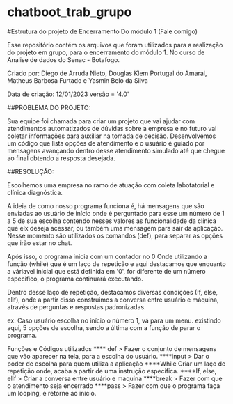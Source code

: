 # chatboot_trab_grupo
#Estrutura do projeto de Encerramento Do módulo 1 (Fale comigo)

Esse repositório contém os arquivos que foram utilizados para a realização do projeto em grupo, para o encerramento do módulo 1. No curso de Analise de dados do Senac - Botafogo.

Criado por: Diego de Arruda Nieto, Douglas Klem Portugal
do Amaral, Matheus Barbosa Furtado e Yasmin Belo da Silva

Data de criação: 12/01/2023
versão = '4.0'

##PROBLEMA DO PROJETO:

Sua equipe foi chamada para criar um projeto que vai ajudar com atendimentos automatizados de dúvidas sobre a empresa e no futuro vai coletar informações para auxiliar na tomada de decisão. Desenvolvemos um código que lista opções de atendimento e o usuário é guiado por mensagens avançando dentro desse atendimento simulado até que chegue ao final obtendo a resposta desejada.

##RESOLUÇÃO:

Escolhemos uma empresa no ramo de atuação com coleta labotatorial e clínica diagnóstica.

A ideia de como nosso programa funciona é, há mensagens que são enviadas ao usuário de início onde é perguntado para esse um número de 1 a 5 de sua escolha contendo nesses valores as funcionalidade da clínica que elx deseja acessar, ou também uma mensagem para sair da aplicação. Nesse momento são utilizados os comandos (def), para separar as opções que irão estar no chat.

Após isso, o programa inicia com um contador no 0 Onde utilizando a função (while) que é um laço de repetição e aqui destacamos que enquanto a váriavel inicial que está definida em '0', for diferente de um número especifico, o programa continuará executando.

Dentro desse laço de repetição, destacamos diversas condições (If, else, elif), onde a partir disso construimos a conversa entre usuário e máquina, através de perguntas e respostas padronizadas.

ex: Caso usuário escolha no início o número 1, vá para um menu. existindo aqui, 5 opções de escolha, sendo a última com a função de parar o programa.

Funções e Códigos utilizados
**** def > Fazer o conjunto de mensagens que vão aparecer na tela, para a escolha do usuário. ****input > Dar o poder de escolha para quem utiliza a aplicação ****While Criar um laço de repetição onde, acaba a partir de uma instrução específica. ****If, else, elif > Criar a conversa entre usuário e maquina ****break > Fazer com que o atendimento seja encerrado ****pass > Fazer com que o programa faça um looping, e retorne ao início.
